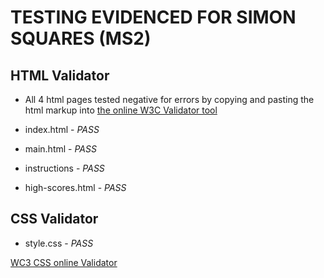 # **TESTING  EVIDENCED FOR SIMON SQUARES (MS2)**

## HTML Validator
* All 4 html pages tested negative for errors by copying and pasting the html markup into [the online W3C Validator tool](https://validator.w3.org/)

* index.html - *PASS*
* main.html  - *PASS*
* instructions - *PASS*
* high-scores.html - *PASS*

## CSS Validator

* style.css - *PASS* 

[WC3 CSS online Validator](https://jigsaw.w3.org/css-validator/validator)

